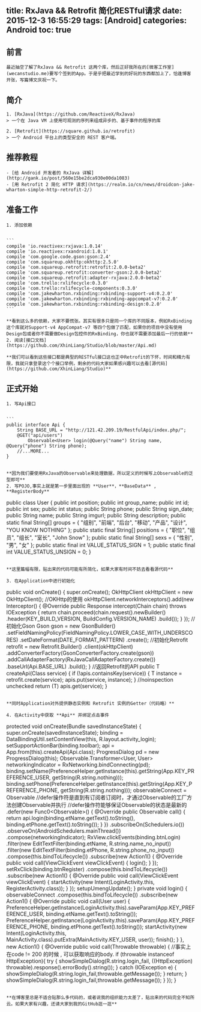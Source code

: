 title: RxJava && Retrofit 简化RESTful请求
date: 2015-12-3 16:55:29
tags: [Android]
categories: Android
toc: true
---


## 前言

    最近抽空了解了RxJava && Retrofit 这两个库，然后正好我所在的[微客工作室](wecanstudio.me)要写个签到的App。于是乎把最近学到的好玩的东西都加上了，恰逢博客开张，写篇博文庆祝一下。

## 简介

    1. [RxJava](https://github.com/ReactiveX/RxJava)
    > 一个在 Java VM 上使用可观测的序列来组成异步的、基于事件的程序的库

    2. [Retrofit](https://square.github.io/retrofit)
    > 一个 Android 平台上的类型安全的 REST 客户端。

## 推荐教程

    - [给 Android 开发者的 RxJava 详解](http://gank.io/post/560e15be2dca930e00da1083)
    - [用 Retrofit 2 简化 HTTP 请求](https://realm.io/cn/news/droidcon-jake-wharton-simple-http-retrofit-2/)

## 准备工作
    1. 添加依赖


    ```
    compile 'io.reactivex:rxjava:1.0.14' 
    compile 'io.reactivex:rxandroid:1.0.1'
    compile 'com.google.code.gson:gson:2.4'
    compile 'com.squareup.okhttp:okhttp:2.5.0'
    compile 'com.squareup.retrofit:retrofit:2.0.0-beta2'
    compile 'com.squareup.retrofit:converter-gson:2.0.0-beta2'
    compile 'com.squareup.retrofit:adapter-rxjava:2.0.0-beta2'
    compile 'com.trello:rxlifecycle:0.3.0'
    compile 'com.trello:rxlifecycle-components:0.3.0'
    compile 'com.jakewharton.rxbinding:rxbinding-support-v4:0.2.0'
    compile 'com.jakewharton.rxbinding:rxbinding-appcompat-v7:0.2.0'
    compile 'com.jakewharton.rxbinding:rxbinding-design:0.2.0'
    ```

    **看到这么多的依赖，大家不要慌张。其实有很多只是同一个库的不同版本，例如RxBinding这个库就对Support-v4 AppCompat-v7 等四个包做了匹配，如果你的项目中没有使用Design包或者你不需要做Design包控件的RxBinding，你也就不需要添加最后一行的依赖**
    2. 阅读[接口文档](https://github.com/XhinLiang/Studio/blob/master/Api.md)

    **我们可以看到这些接口都是典型的RESTful接口这也正中Retrofit的下怀，时间和精力有限，我就只拿登录这个个接口举例，剩余的代码大家如果感兴趣可以去看[源代码](https://github.com/XhinLiang/Studio)**

## 正式开始

    1. 写Api接口


    ```
    public interface Api {
        String BASE_URL = "http://121.42.209.19/RestfulApi/index.php/";
        @GET("api/users")
            Observable<User> login(@Query("name") String name, @Query("phone") String phone);
        //...MORE...
    }
```

**因为我们要使用RxJava的Observable来处理数据，所以定义的时候写上Observable的泛型即可**
2. 写POJO,事实上就是第一步里面出现的 **User**，**BaseData** , **RegisterBody**

```
public class User {
    public int position;
    public int group_name;
    public int id;
    public int sex;
    public int status;
    public String phone;
    public String sign_date;
    public String name;
    public String imgurl;
    public String description;
    public static final String[] groups = {
        "组别", "前端", "后台", "移动", "产品", "设计", "YOU KNOW NOTHING"
    };
    public static final String[] positions = {
        "职位", "组员", "组长", "室长", "John Snow"
    };
    public static final String[] sexs = {
        "性别", "男", "女"
    };
    public static final int VALUE_STATUS_SIGN = 1;
    public static final int VALUE_STATUS_UNSIGN = 0;
}
```

**这里篇幅有限，贴出来的代码可能有所简化，如果大家有时间不妨去看看源代码**

3. 在Application中进行初始化

```
public void onCreate() {
    super.onCreate();
    OkHttpClient okHttpClient = new OkHttpClient();
    //OKHttp的使用
    okHttpClient.networkInterceptors().add(new Interceptor() {
            @Override
            public Response intercept(Chain chain) throws IOException {
            return chain.proceed(chain.request().newBuilder()
                .header(KEY_BUILD_VERSION, BuildConfig.VERSION_NAME)
                .build());
            }
            });
    //初始化Gson
    Gson gson = new GsonBuilder()
        .setFieldNamingPolicy(FieldNamingPolicy.LOWER_CASE_WITH_UNDERSCORES)
        .setDateFormat(DATE_FORMAT_PATTERN)
        .create();
    //初始化Retrofit
    retrofit = new Retrofit.Builder()
        .client(okHttpClient)
        .addConverterFactory(GsonConverterFactory.create(gson))
        .addCallAdapterFactory(RxJavaCallAdapterFactory.create())
        .baseUrl(Api.BASE_URL)
        .build();
}
//返回Retrofit的API
public <T> T createApi(Class<T> service) {
    if (!apis.containsKey(service)) {
        T instance = retrofit.create(service);
        apis.put(service, instance);
    }
    //noinspection unchecked
    return (T) apis.get(service);
}
```

**同时Application对外提供静态实例和 Retrofit 实例的Getter（代码略）**

4. 在Activity中获取 **Api** 并绑定点击事件

```
protected void onCreate(Bundle savedInstanceState) {
    super.onCreate(savedInstanceState);
    binding = DataBindingUtil.setContentView(this, R.layout.activity_login);
    setSupportActionBar(binding.toolbar);
    api = App.from(this).createApi(Api.class);
    ProgressDialog pd = new ProgressDialog(this);
    Observable.Transformer<User, User> networkingIndicator = RxNetworking.bindConnecting(pd);
    binding.setName(PreferenceHelper.getInstance(this).getString(App.KEY_PREFERENCE_USER, getString(R.string.nothing)));
    binding.setPhone(PreferenceHelper.getInstance(this).getString(App.KEY_PREFERENCE_PHONE, getString(R.string.nothing)));
    observableConnect = Observable
        //defer操作符是直到有订阅者订阅时，才通过Observable的工厂方法创建Observable并执行
        //defer操作符能够保证Observable的状态是最新的
        .defer(new Func0<Observable<User>>() {
                @Override
                public Observable<User> call() {
                return api.login(binding.etName.getText().toString(), binding.etPhone.getText().toString());
                }
                })
    .subscribeOn(Schedulers.io())
        .observeOn(AndroidSchedulers.mainThread())
        .compose(networkingIndicator);
    RxView.clickEvents(binding.btnLogin)
        .filter(new EditTextFilter(binding.etName, R.string.name_no_input))
        .filter(new EditTextFilter(binding.etPhone, R.string.phone_no_input))
        .compose(this.<ViewClickEvent>bindToLifecycle())
        .subscribe(new Action1<ViewClickEvent>() {
                @Override
                public void call(ViewClickEvent viewClickEvent) {
                login();
                }
                });
    setRxClick(binding.btnRegister)
        .compose(this.<ViewClickEvent>bindToLifecycle())
        .subscribe(new Action1<ViewClickEvent>() {
                @Override
                public void call(ViewClickEvent viewClickEvent) {
                startActivity(new Intent(LoginActivity.this, RegisterActivity.class));
                }
                });
    setupUmengUpdate();
}
private void login() {
    observableConnect
        .compose(this.<User>bindToLifecycle())
        .subscribe(new Action1<User>() {
                @Override
                public void call(User user) {
                PreferenceHelper.getInstance(LoginActivity.this).saveParam(App.KEY_PREFERENCE_USER, binding.etName.getText().toString());
                PreferenceHelper.getInstance(LoginActivity.this).saveParam(App.KEY_PREFERENCE_PHONE, binding.etPhone.getText().toString());
                startActivity(new Intent(LoginActivity.this, MainActivity.class).putExtra(MainActivity.KEY_USER, user));
                finish();
                }
                }, new Action1<Throwable>() {
                @Override
                public void call(Throwable throwable) {
                //事实上在code != 200 的时候 , 可以获取响应的body.
                if (throwable instanceof HttpException){
                try {
                showSimpleDialog(R.string.login_fail, ((HttpException) throwable).response().errorBody().string());
                } catch (IOException e) {
                showSimpleDialog(R.string.login_fail,throwable.getMessage());
                }
                return;
                }
                showSimpleDialog(R.string.login_fail,throwable.getMessage());
                }
                });
}
```

**在博客里总是不适合贴那么多代码的，或者说我的组织能力太差了，贴出来的代码完全不知所云。如果大家有兴趣，还请大家到我的GitHub逛一逛**




